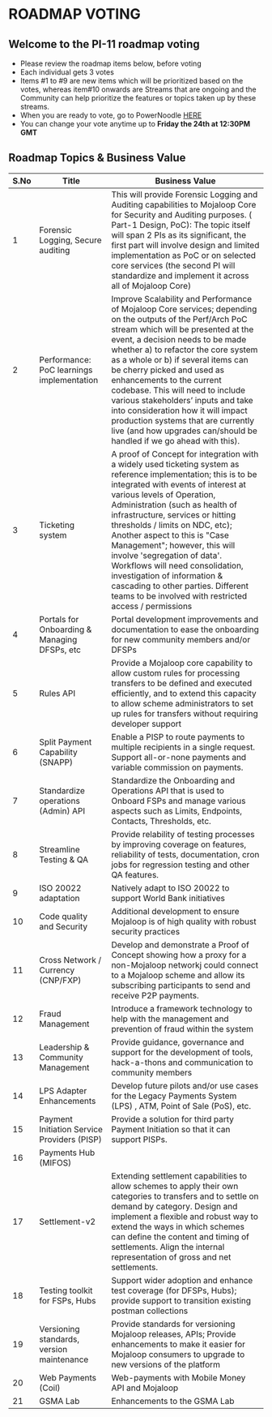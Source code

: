 # ROADMAP VOTING 

## Welcome to the PI-11 roadmap voting   
- Please review the roadmap items below, before voting 
- Each individual gets 3 votes
- Items #1 to #9 are new items which will be prioritized based on the votes, whereas item#10 onwards are Streams that are ongoing and the Community can help prioritize the features or topics taken up by these streams.
- When you are ready to vote, go to PowerNoodle [HERE](https://app.powernoodle.com/PN/B234B12CCED3)
- You can change your vote anytime up to **Friday the 24th at 12:30PM GMT**

## Roadmap Topics & Business Value

| S.No   | Title                                                                              | Business Value                                                                                                               |
| ---- | ---------------------------------------------------------------------------------- | ---------------------------------------------------------------------------------------------------------------------------- |
| 1 | Forensic Logging, Secure auditing                                                 | This will provide Forensic Logging and Auditing capabilities to Mojaloop Core for Security and Auditing purposes. ( Part-1 Design, PoC): The topic itself will span 2 PIs as its significant, the first part will involve design and limited implementation as PoC or on selected core services (the second PI will standardize and implement it across all of Mojaloop Core) |
| 2 | Performance: PoC learnings implementation  | Improve Scalability and Performance of Mojaloop Core services; depending on the outputs of the Perf/Arch PoC stream which will be presented at the event, a decision needs to be made whether a) to refactor the core system as a whole or b) if several items can be cherry picked and used as enhancements to the current codebase. This will need to include various stakeholders’ inputs and take into consideration how it will impact production systems that are currently live (and how upgrades can/should be handled if we go ahead with this).  |
| 3 | Ticketing system                                                                   | A proof of Concept for integration with a widely used ticketing system as reference implementation; this is to be integrated with events of interest at various levels of Operation, Administration (such as health of infrastructure, services or hitting thresholds / limits on NDC, etc); Another aspect to this is "Case Management"; however, this will involve 'segregation of data'. Workflows will need consolidation, investigation of information & cascading to other parties. Different teams to be involved with restricted access / permissions  |
| 4 | Portals for Onboarding & Managing DFSPs, etc  | Portal development improvements and documentation to ease the onboarding for new community members and/or DFSPs              |
| 5 | Rules API | Provide a Mojaloop core capability to allow custom rules for processing transfers to be defined and executed efficiently, and to extend this capacity to allow scheme administrators to set up rules for transfers without requiring developer support  |
| 6 | Split Payment Capability (SNAPP)                                                   | Enable a PISP to route payments to multiple recipients in a single request. Support all-or-none payments and variable commission on payments.  |
| 7 | Standardize operations (Admin) API                                                 |   Standardize the Onboarding and Operations API that is used to Onboard FSPs and manage various aspects such as Limits, Endpoints, Contacts, Thresholds, etc.  |
| 8 | Streamline Testing & QA                                                            | Provide relability of testing processes by improving coverage on features, reliability of tests, documentation, cron jobs for regression testing and other QA features.  |
| 9 | ISO 20022 adaptation  | Natively adapt to ISO 20022 to support World Bank initiatives  |
| 10 | Code quality and Security                                                          | Additional development to ensure Mojaloop is of high quality with robust security practices  |
| 11 | Cross Network / Currency (CNP/FXP)                                                 | Develop and demonstrate a Proof of Concept showing how a proxy for a non-Mojaloop networkj could connect to a Mojaloop scheme and allow its subscribing participants to send and receive P2P payments. |
| 12 | Fraud Management                                                                   | Introduce a framework technology to help with the management and prevention of fraud within the system  |
| 13 | Leadership & Community Management | Provide guidance, governance and support for the development of tools, hack-a-thons and communication to community members   |
| 14 | LPS Adapter Enhancements                            | Develop future pilots and/or use cases for the Legacy Payments System (LPS) , ATM, Point of Sale (PoS), etc.  |
| 15 | Payment Initiation Service Providers (PISP)  | Provide a solution for third party Payment Initiation so that it can support PISPs.  |
| 16 | Payments Hub (MIFOS)                                                               |                          |
| 17 | Settlement-v2                                                                      |  Extending settlement capabilities to allow schemes to apply their own categories to transfers and to settle on demand by category. Design and implement a flexible and robust way to extend the ways in which schemes can define the content and timing of settlements. Align the internal representation of gross and net settlements. |  
| 18 | Testing toolkit for FSPs, Hubs                                                     |   Support wider adoption and enhance test coverage (for DFSPs, Hubs); provide support to transition existing postman collections |
| 19 | Versioning standards, version maintenance                                          | Provide standards for versioning Mojaloop releases, APIs; Provide enhancements to make it easier for Mojaloop consumers to upgrade to new versions of the platform  |
| 20 | Web Payments (Coil)  | Web-payments with Mobile Money API and Mojaloop  |
| 21 | GSMA Lab  | Enhancements to the GSMA Lab  |

